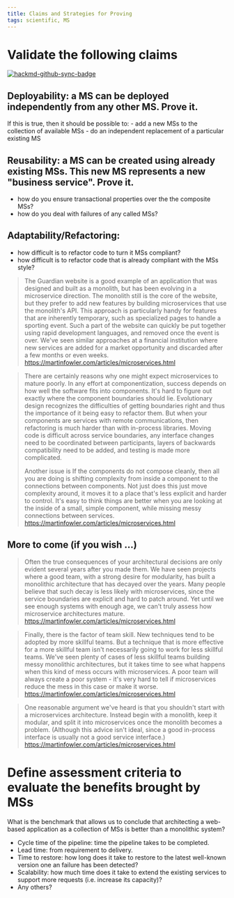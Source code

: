 ```yaml
---
title: Claims and Strategies for Proving
tags: scientific, MS
---
```


# Validate the following claims

[![hackmd-github-sync-badge](https://hackmd.io/hQ1DS3pvROSdNq-eAteNIA/badge)](https://hackmd.io/hQ1DS3pvROSdNq-eAteNIA?view)

## Deployability: a MS can be deployed independently from any other MS. Prove it.
If this is true, then it should be possible to:
    - add a new MSs to the collection of available MSs
    - do an independent replacement of a particular existing MS
## Reusability: a MS can be created using already existing MSs. This new MS represents a new "business service". Prove it.
- how do you ensure transactional properties over the the composite MSs?
- how do you deal with failures of any called MSs?
## Adaptability/Refactoring:
- how difficult is to refactor code to turn it MSs compliant?
- how difficult is to refactor code that is already compliant with the MSs style?

> The Guardian website is a good example of an application that was designed and built as a monolith, but has been evolving in a microservice direction. The monolith still is the core of the website, but they prefer to add new features by building microservices that use the monolith's API. This approach is particularly handy for features that are inherently temporary, such as specialized pages to handle a sporting event. Such a part of the website can quickly be put together using rapid development languages, and removed once the event is over. We've seen similar approaches at a financial institution where new services are added for a market opportunity and discarded after a few months or even weeks.  
<https://martinfowler.com/articles/microservices.html>

> There are certainly reasons why one might expect microservices to mature poorly. In any effort at componentization, success depends on how well the software fits into components. It's hard to figure out exactly where the component boundaries should lie. Evolutionary design recognizes the difficulties of getting boundaries right and thus the importance of it being easy to refactor them. But when your components are services with remote communications, then refactoring is much harder than with in-process libraries. Moving code is difficult across service boundaries, any interface changes need to be coordinated between participants, layers of backwards compatibility need to be added, and testing is made more complicated.
>
> Another issue is If the components do not compose cleanly, then all you are doing is shifting complexity from inside a component to the connections between components. Not just does this just move complexity around, it moves it to a place that's less explicit and harder to control. It's easy to think things are better when you are looking at the inside of a small, simple component, while missing messy connections between services.  
<https://martinfowler.com/articles/microservices.html>

## More to come (if you wish …)

> Often the true consequences of your architectural decisions are only evident several years after you made them. We have seen projects where a good team, with a strong desire for modularity, has built a monolithic architecture that has decayed over the years. Many people believe that such decay is less likely with microservices, since the service boundaries are explicit and hard to patch around. Yet until we see enough systems with enough age, we can't truly assess how microservice architectures mature.  
<https://martinfowler.com/articles/microservices.html>

> Finally, there is the factor of team skill. New techniques tend to be adopted by more skillful teams. But a technique that is more effective for a more skillful team isn't necessarily going to work for less skillful teams. We've seen plenty of cases of less skillful teams building messy monolithic architectures, but it takes time to see what happens when this kind of mess occurs with microservices. A poor team will always create a poor system - it's very hard to tell if microservices reduce the mess in this case or make it worse.  
<https://martinfowler.com/articles/microservices.html>

> One reasonable argument we've heard is that you shouldn't start with a microservices architecture. Instead begin with a monolith, keep it modular, and split it into microservices once the monolith becomes a problem. (Although this advice isn't ideal, since a good in-process interface is usually not a good service interface.)  
<https://martinfowler.com/articles/microservices.html>

# Define assessment criteria to evaluate the benefits brought by MSs
What is the benchmark that allows us to conclude that architecting a web-based application as a collection of MSs is better than a monolithic system?
- Cycle time of the pipeline: time the pipeline takes to be completed.
- Lead time: from requirement to delivery.
- Time to restore:  how long does it take to restore to the latest well-known version one an failure has been detected?
- Scalability: how much time does it take to extend the existing services to support more requests (i.e. increase its capacity)?
- Any others?

